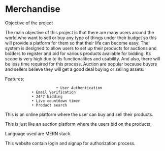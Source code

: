 # Merchandise
Objective of the project

The main objective of this project is that there are many users around the world who want to sell or buy
any type of things under their budget so this will provide a platform for them so that their life can
become easy. The system is designed to allow users to set up their products for auctions and bidders to
register and bid for various products available for bidding. Its scope is very high due to its functionalities
and usability. And also, there will be less time required for this process. Auction are popular because
buyers and sellers believe they will get a good deal buying or selling assets.

Features:
				
                           • User Authentication
				• Email Verification
				• 24*7 bidding
				• Live countdown timer
				• Product search

This is an online platform where the user can buy and sell their products.

This is just like an auction platform where the users bid on the products.

Language used are MERN stack.

This website contain login and signup for authorization process.
